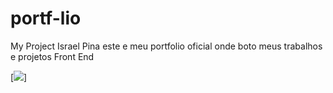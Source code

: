 # portf-lio
My Project Israel Pina
este e meu portfolio oficial onde boto meus trabalhos e projetos Front End

[<img src="/imgs/portfólio.mp4">]

